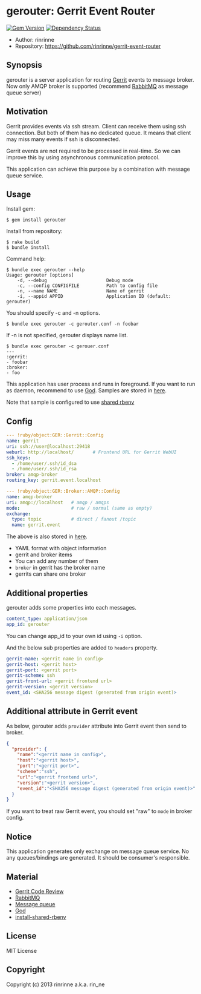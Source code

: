 gerouter: Gerrit Event Router
===========================

[![Gem Version](https://badge.fury.io/rb/gerouter.png)](http://badge.fury.io/rb/gerouter)
[![Dependency Status](https://gemnasium.com/rinrinne/gerrit-event-router.png)](https://gemnasium.com/rinrinne/gerrit-event-router)

* Author: rinrinne
* Repository: https://github.com/rinrinne/gerrit-event-router

Synopsis
---------------------------

gerouter is a server application for routing [Gerrit][gerrit] events to message broker.
Now only AMQP broker is supported (recommend [RabbitMQ][rabbitmq] as message queue server)

Motivation
---------------------------

Gerrit provides events via ssh stream. Client can receive them using ssh connection. But both of them has no dedicated queue. It means that client may miss many events if ssh is disconnected.

Gerrit events are not required to be processed in real-time. So we can improve this by using asynchronous communication protocol.

This application can achieve this purpose by a combination with message queue service.


Usage
--------------------------

Install gem:

```console
$ gem install gerouter
```

Install from repository:

```console
$ rake build
$ bundle install
```

Command help:

```console
$ bundle exec gerouter --help
Usage: gerouter [options]
    -d, --debug                      Debug mode
    -c, --config CONFIGFILE          Path to config file
    -n, --name NAME                  Name of gerrit
    -i, --appid APPID                Application ID (default: gerouter)
```

You should specify -c and -n options.

```console
$ bundle exec gerouter -c gerouter.conf -n foobar
```

If -n is not specified, gerouter displays name list.

```console
$ bundle exec gerouter -c gerouer.conf
---
:gerrit:
- foobar
:broker:
- foo
```

This application has user process and runs in foreground. If you want to run as daemon, recommend to use [God][god]. Samples are stored in [here][samples].

Note that sample is configured to use [shared rbenv][sharedrbenv]

Config
---------------------------

```yaml
--- !ruby/object:GER::Gerrit::Config
name: gerrit
uri: ssh://user@localhost:29418
weburl: http://localhost/       # Frontend URL for Gerrit WebUI
ssh_keys: 
  - /home/user/.ssh/id_dsa
  - /home/user/.ssh/id_rsa
broker: amqp-broker
routing_key: gerrit.event.localhost

--- !ruby/object:GER::Broker::AMQP::Config
name: amqp-broker
uri: amqp://localhost   # amqp / amqps
mode:                   # raw / normal (same as empty)
exchange:
  type: topic           # direct / fanout /topic
  name: gerrit.event
```

The above is also stored in [here][samples].

* YAML format with object information
* gerrit and broker items
* You can add any number of them
* `broker` in gerrit has the broker name
* gerrits can share one broker 

Additional properties
---------------------------

gerouter adds some properties into each messages.

```yaml
content_type: application/json
app_id: gerouter
```

You can change app_id to your own id using `-i` option.

And the below sub properties are added to `headers` property.

```yaml
gerrit-name: <gerrit name in config>
gerrit-host: <gerrit host>
gerrit-port: <gerrit port>
gerrit-scheme: ssh
gerrit-front-url: <gerrit frontend url>
gerrit-version: <gerrit version>
event_id: <SHA256 message digest (generated from origin event)>
```

Additional attribute in Gerrit event
---------------------------

As below, gerouter adds `provider` attribute into Gerrit event then send to broker.

```json
{
  "provider": {
    "name":"<gerrit name in config>",
    "host":"<gerrit host>",
    "port":"<gerrit port>",
    "scheme":"ssh",
    "url":"<gerrit frontend url>",
    "version":"<gerrit version>",
    "event_id":"<SHA256 message digest (generated from origin event)>"
  }
}
```

If you want to treat raw Gerrit event, you should set "raw" to `mode` in broker config.

Notice
---------------------------

This application generates only exchange on message queue service. No any queues/bindings are generated. It should be consumer's responsible.

Material
--------------------------

* [Gerrit Code Review][gerrit]
* [RabbitMQ][rabbitmq]
* [Message queue][messagequeue]
* [God][god]
* [install-shared-rbenv][sharedrbenv]

[gerrit]: https://code.google.com/p/gerrit/ "Gerrit Code Review"
[rabbitmq]: http://www.rabbitmq.com/ "RabbitMQ"
[god]: http://godrb.com/ "God"
[samples]: https://github.com/rinrinne/gerrit-event-router/tree/master/samples "samples"
[sharedrbenv]: https://github.com/rinrinne/install-shared-rbenv "Install shared rbenv"
[messagequeue]: http://en.wikipedia.org/wiki/Message_queue "Wikipedia: Message queue"

License
---------------------------

MIT License

Copyright
---------------------------

Copyright (c) 2013 rinrinne a.k.a. rin_ne
